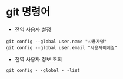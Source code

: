 # git 명령어

- 전역 사용자 설정
~~~
git config --global user.name "사용자명"
git config --global user.email "사용자이메일"
~~~

- 전역 사용자 정보 조회
~~~
git config - -global - -list
~~~